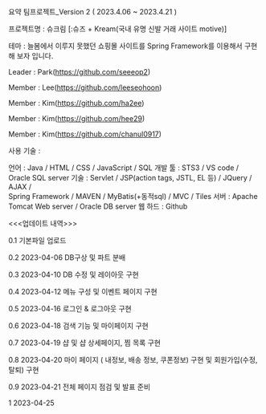 요약
팀프로젝트_Version 2 ( 2023.4.06 ~ 2023.4.21 )

프로젝트명 : 슈크림 [:슈즈 + Kream(국내 유명 신발 거래 사이트 motive)]

테마 : 늘봄에서 이루지 못했던 쇼핑몰 사이트를 Spring Framework를 이용해서 구현해 보자 입니다.

Leader : Park(https://github.com/seeeop2)

Member : Lee(https://github.com/leeseohoon)

Member : Kim(https://github.com/ha2ee)

Member : Kim(https://github.com/hee29)

Member : Kim(https://github.com/chanul0917)

사용 기술 :

언어      : Java / HTML / CSS / JavaScript / SQL
개발 툴 :  STS3 / VS code / Oracle SQL server 
기술      : Servlet / JSP(action tags, JSTL, EL 등) / JQuery / AJAX /  
               Spring Framework / MAVEN / MyBatis(+동적sql) / MVC / Tiles
서버      : Apache Tomcat Web server / Oracle DB server
웹 하드  : Github

<<<업데이트 내역>>>

0.1
기본파일 업로드

0.2
2023-04-06
DB구상 및 파트 분배

0.3
2023-04-10
DB 수정 및 레이아웃 구현

0.4
2023-04-12
메뉴 구성 및 이벤트 페이지 구현

0.5
2023-04-16
로그인 & 로그아웃 구현

0.6
2023-04-18
검색 기능 및 마이페이지 구현

0.7
2023-04-19
샵 및 샵 상세페이지, 찜 목록 구현

0.8
2023-04-20
마이 페이지 ( 내정보, 배송 정보, 쿠폰정보) 구현 및 회원가입(수정,탈퇴) 구현

0.9
2023-04-21
전체 페이지 점검 및 발표 준비

1
2023-04-25
